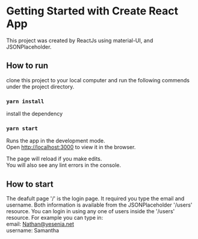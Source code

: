 # Getting Started with Create React App

This project was created by ReactJs using material-UI, and JSONPlaceholder. 

## How to run
clone this project to your local computer and run the following commends under the project directory. 

### `yarn install`  
install the dependency

### `yarn start`

Runs the app in the development mode.\
Open [http://localhost:3000](http://localhost:3000) to view it in the browser.

The page will reload if you make edits.\
You will also see any lint errors in the console.

## How to start
The deafult page '/' is the login page. It required you type the email and username. Both information is available from the JSONPlaceholder '/users' resource. You can login in using any one of users inside the '/users' resource. For example you can type in:  
email: Nathan@yesenia.net  
username: Samantha  
